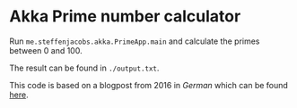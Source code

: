 # Akka Prime number calculator

Run `me.steffenjacobs.akka.PrimeApp.main` and calculate the primes between 0 and 100. 

The result can be found in `./output.txt`. 

This code is based on a blogpost from 2016 in *German* which can be found [here](https://blog.oio.de/2016/12/22/aktorenmodell-und-akka-teil-23).
